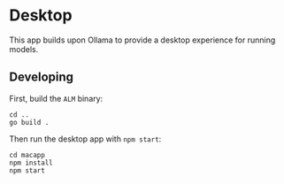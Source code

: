 # Desktop

This app builds upon Ollama to provide a desktop experience for running models.

## Developing

First, build the `ALM` binary:

```
cd ..
go build .
```

Then run the desktop app with `npm start`:

```
cd macapp
npm install
npm start
```

